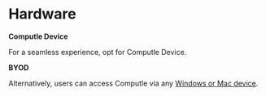 # Hardware

**Computle Device**

For a seamless experience, opt for Computle Device.&#x20;

**BYOD**

Alternatively, users can access Computle via any [Windows or Mac device](./).&#x20;
